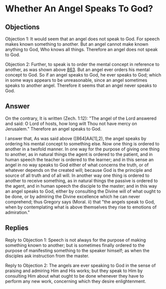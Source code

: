 # Whether An Angel Speaks To God?

## Objections

Objection 1: It would seem that an angel does not speak to God. For speech makes known something to another. But an angel cannot make known anything to God, Who knows all things. Therefore an angel does not speak to God.

Objection 2: Further, to speak is to order the mental concept in reference to another, as was shown above [863](A[1]). But an angel ever orders his mental concept to God. So if an angel speaks to God, he ever speaks to God; which in some ways appears to be unreasonable, since an angel sometimes speaks to another angel. Therefore it seems that an angel never speaks to God.

## Answer

On the contrary, It is written (Zech. 1:12): "The angel of the Lord answered and said: O Lord of hosts, how long wilt Thou not have mercy on Jerusalem." Therefore an angel speaks to God.

I answer that, As was said above ([864]AA[1],2), the angel speaks by ordering his mental concept to something else. Now one thing is ordered to another in a twofold manner. In one way for the purpose of giving one thing to another, as in natural things the agent is ordered to the patient, and in human speech the teacher is ordered to the learner; and in this sense an angel in no way speaks to God either of what concerns the truth, or of whatever depends on the created will; because God is the principle and source of all truth and of all will. In another way one thing is ordered to another to receive something, as in natural things the passive is ordered to the agent, and in human speech the disciple to the master; and in this way an angel speaks to God, either by consulting the Divine will of what ought to be done, or by admiring the Divine excellence which he can never comprehend; thus Gregory says (Moral. ii) that "the angels speak to God, when by contemplating what is above themselves they rise to emotions of admiration."

## Replies

Reply to Objection 1: Speech is not always for the purpose of making something known to another; but is sometimes finally ordered to the purpose of manifesting something to the speaker himself; as when the disciples ask instruction from the master.

Reply to Objection 2: The angels are ever speaking to God in the sense of praising and admiring Him and His works; but they speak to Him by consulting Him about what ought to be done whenever they have to perform any new work, concerning which they desire enlightenment.